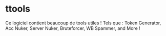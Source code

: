 # ttools
Ce logiciel contient beaucoup de tools utiles ! Tels que : Token Generator, Acc Nuker, Server Nuker, Bruteforcer, WB Spammer, and More !
